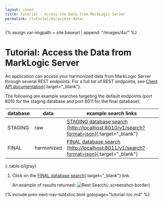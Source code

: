 ```yaml
---
layout: inner
title: Tutorial - Access the Data from MarkLogic Server
permalink: /tutorial/4x/access-data/
---
```


{% assign var-imgpath = site.baseurl | append: "/images/4x/" %}


# Tutorial: Access the Data from MarkLogic Server

An application can access your harmonized data from MarkLogic Server through several REST endpoints. For a full list of REST endpoints, see [Client API documentation](https://docs.marklogic.com/REST/client){:target="_blank"}.

The following are example searches targeting the default endpoints (port 8010 for the staging database and port 8011 for the final database):

  | database | data | example search links |
  |---|---|---|
  | STAGING  | raw        | [STAGING database search (http://localhost:8010/v1/search?format=json)](http://localhost:8010/v1/search?format=json){:target="_blank"} |
  | FINAL    | harmonized | [FINAL database search (http://localhost:8011/v1/search?format=json)](http://localhost:8011/v1/search?format=json){:target="_blank"}   |
  {:.table-b1gray}

1. Click on the [FINAL database search](http://localhost:8011/v1/search?format=json){:target="_blank"} link.

      An example of results returned:
      ![Rest Search]({{site.baseurl}}/images/3x/serve-data/rest-screenshot.png){:.screenshot-border}


{% include prev-next-nav-tut4xtoc.html gotopage="tutorial-toc.md" %}
